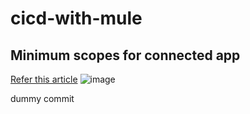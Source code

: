 # cicd-with-mule

## Minimum scopes for connected app
[Refer this article](https://help.mulesoft.com/s/article/Minimum-permissions-and-scopes-required-for-deploying-CloudHub-2-0-applications)
![image](https://github.com/harshankbansal/cicd-with-mule/assets/27879751/991bb6ea-bbe9-45e2-b6b0-722f96e98343)

dummy commit
